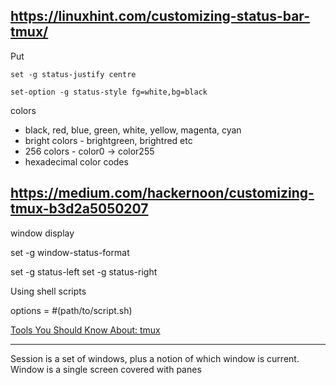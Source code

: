 ## https://linuxhint.com/customizing-status-bar-tmux/

Put
```
set -g status-justify centre
```

```
set-option -g status-style fg=white,bg=black
```

colors
- black, red, blue, green, white, yellow, magenta, cyan
- bright colors - brightgreen, brightred etc
- 256 colors - color0 -> color255
- hexadecimal color codes

## https://medium.com/hackernoon/customizing-tmux-b3d2a5050207

window display

set -g window-status-format <options>

set -g status-left <options>
set -g status-right <options>

Using shell scripts

options = #(path/to/script.sh)

[Tools You Should Know About: tmux](https://cuddly-octo-palm-tree.com/posts/2021-09-12-tyska-tmux/)

---

Session is a set of windows, plus a notion of which window is current. Window is a single screen covered with panes
